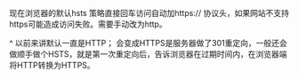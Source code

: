 现在浏览器的默认hsts 策略直接回车访问自动加https:// 协议头，如果网站不支持https可能造成访问失败。需要手动改为http。


^
以前来讲默认一直是HTTP； 会变成HTTPS是服务器做了301重定向，一般还会做顺手做个HSTS，就是第一次重定向后，告诉浏览器在过期时间内，在浏览器端将HTTP转换为HTTPS。


